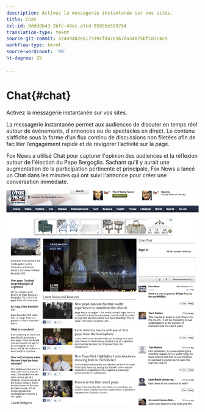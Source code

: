 ```yaml
---
description: Activez la messagerie instantanée sur vos sites.
title: Chat
exl-id: 0ddd0b43-2bfc-49ec-a7cd-95855e559764
translation-type: tm+mt
source-git-commit: a2449482e617939cfda7e367da34875bf187c4c9
workflow-type: tm+mt
source-wordcount: '90'
ht-degree: 2%

---
```


# Chat{#chat}

Activez la messagerie instantanée sur vos sites.

La messagerie instantanée permet aux audiences de discuter en temps réel autour de événements, d&#39;annonces ou de spectacles en direct. Le contenu s’affiche sous la forme d’un flux continu de discussions non filetées afin de faciliter l’engagement rapide et de revigorer l’activité sur la page.

Fox News a utilisé Chat pour capturer l&#39;opinion des audiences et la réflexion autour de l&#39;élection du Pape Bergoglio. Sachant qu&#39;il y aurait une augmentation de la participation pertinente et principale, Fox News a lancé un Chat dans les minutes qui ont suivi l&#39;annonce pour créer une conversation immédiate.

![](assets/chat_example.png)
